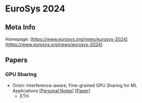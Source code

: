 # EuroSys 2024

## Meta Info

Homepage: [https://www.eurosys.org/news/eurosys-2024](https://www.eurosys.org/news/eurosys-2024)

## Papers

### GPU Sharing

* Orion: Interference-aware, Fine-grained GPU Sharing for ML Applications \[[Personal Notes](orion-interference-aware-fine-grained-gpu-sharing-for-ml-applications.md)] \[[Paper](https://anakli.inf.ethz.ch/papers/orion\_eurosys24.pdf)]
  * ETH
